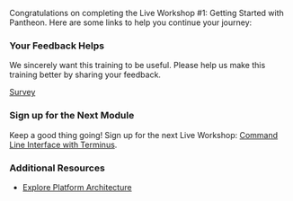 Congratulations on completing the Live Workshop #1: Getting Started with Pantheon. Here are some links to help you continue your journey:

### Your Feedback Helps

We sincerely want this training to be useful. Please help us make this training better by sharing your feedback.

[Survey](https://www.getfeedback.com/r/FHnfj1n8?gf_q[8821859]=17495037)

### Sign up for the Next Module

Keep a good thing going! Sign up for the next Live Workshop: [Command Line Interface with Terminus](https://pantheon.io/edt/signup-link).

### Additional Resources

- [Explore Platform Architecture](https://pantheon.io/docs/platform/)